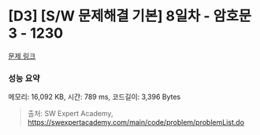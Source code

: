 # [D3] [S/W 문제해결 기본] 8일차 - 암호문3 - 1230 

[문제 링크](https://swexpertacademy.com/main/code/problem/problemDetail.do?contestProbId=AV14zIwqAHwCFAYD) 

### 성능 요약

메모리: 16,092 KB, 시간: 789 ms, 코드길이: 3,396 Bytes



> 출처: SW Expert Academy, https://swexpertacademy.com/main/code/problem/problemList.do